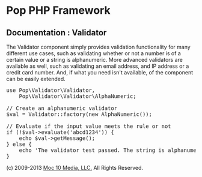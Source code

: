 Pop PHP Framework
=================

Documentation : Validator
-------------------------

The Validator component simply provides validation functionality for many different use cases, such as validating whether or not a number is of a certain value or a string is alphanumeric. More advanced validators are available as well, such as validating an email address, and IP address or a credit card number. And, if what you need isn't available, of the component can be easily extended.

<pre>
use Pop\Validator\Validator,
    Pop\Validator\Validator\AlphaNumeric;

// Create an alphanumeric validator
$val = Validator::factory(new AlphaNumeric());

// Evaluate if the input value meets the rule or not
if (!$val->evaluate('abcd1234')) {
    echo $val->getMessage();
} else {
    echo 'The validator test passed. The string is alphanumeric.';
}
</pre>

(c) 2009-2013 [Moc 10 Media, LLC.](http://www.moc10media.com) All Rights Reserved.
